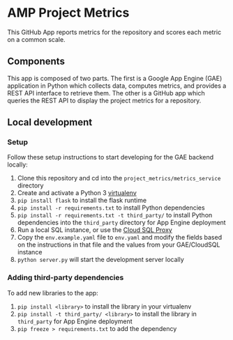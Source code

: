 AMP Project Metrics
===================

This GitHub App reports metrics for the repository and scores each metric on a
common scale.


Components
----------

This app is composed of two parts. The first is a Google App Engine (GAE)
application in Python which collects data, computes metrics, and provides a REST
API interface to retrieve them. The other is a GitHub app which queries the REST
API to display the project metrics for a repository.


Local development
-----------------

### Setup

Follow these setup instructions to start developing for the GAE backend locally:

1. Clone this repository and cd into the `project_metrics/metrics_service`
   directory
2. Create and activate a Python 3 [virtualenv](virtualenv.pypa.io/en/latest/)
3. `pip install flask` to install the flask runtime
4. `pip install -r requirements.txt` to install Python dependencies
5. `pip install -r requirements.txt -t third_party/` to install Python
   dependencies into the `third_party` directory for App Engine deployment
6. Run a local SQL instance, or use the [Cloud SQL Proxy](https://cloud.google.com/sql/docs/postgres/sql-proxy)
7. Copy the `env.example.yaml` file to `env.yaml` and modify the fields based on
   the instructions in that file and the values from your GAE/CloudSQL instance
8. `python server.py` will start the development server locally

### Adding third-party dependencies

To add new libraries to the app:

1. `pip install <library>` to install the library in your
   virtualenv
2. `pip install -t third_party/ <library>` to install the library in
   `third_party` for App Engine deployment
3. `pip freeze > requirements.txt` to add the dependency
